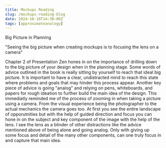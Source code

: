 ```yaml
---
title: Mockups Reading
slug: /mockups-reading-blog
date: 2024-10-18T14:30:00Z
tags: [approximateanalogy]
---
```



Big Picture in Planning

"Seeing the big picture when creating mockups is to focusing the lens on a camera"

Chapter 2 of Presentation Zen hones in on the importance of drilling down to the big
picture of your design when in the planning stage. Some words of advice outlined in the book 
is really sitting by yourself to reach that ideal big picture. It is important to have a clear, undistracted
mind to reach this state where problems and goals that may hinder this process appear. Another
key piece of advice is going "analog" and relying on pens, whiteboards, and papers for rough ideation
to further build the main idea of the design. This immediatly reminded me of the process of zooming 
in when taking a picture using a camera. From the visual experience being the photographer to the actual
mechanics the camera goes too. At first you see the entire landscape of opporutnities but with the help
of guided direction and focus you can hone in on the subject and key component of the image with the help
of the lens. I see the lens as a blinder of other distractions like the advice mentioned above of being alone
and going analog. Only with giving up some focus and detail of the many other components, can one truly focus in
and capture that main idea. 